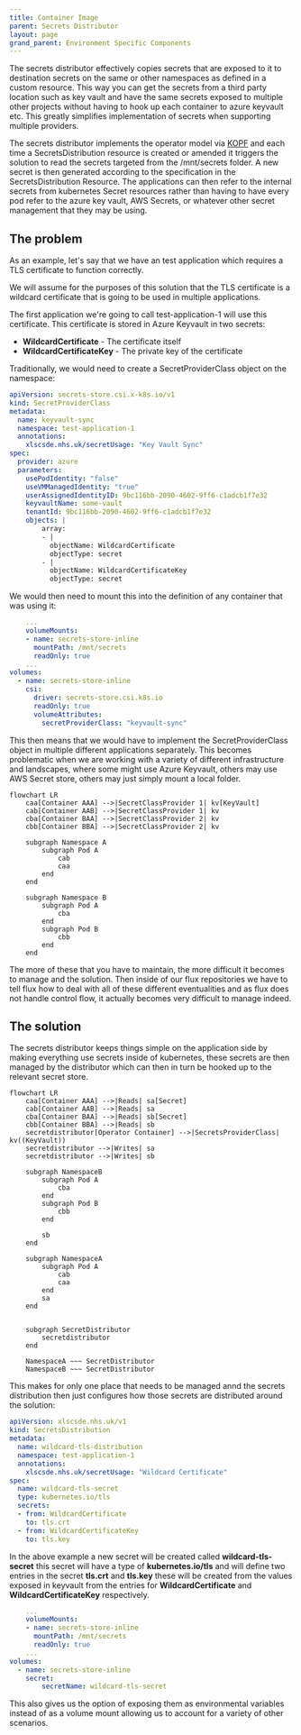 ```yaml
---
title: Container Image
parent: Secrets Distributor
layout: page
grand_parent: Environment Specific Components
---
```

The secrets distributor effectively copies secrets that are exposed to it to destination secrets on the same or other namespaces as defined in a custom resource. This way you can get the secrets from a third party location such as key vault and have the same secrets exposed to multiple other projects without having to hook up each container to azure keyvault etc. This greatly simplifies implementation of secrets when supporting multiple providers.

The secrets distributor implements the operator model via [KOPF](https://lsc-sde.github.io/lsc-sde/Developer-Guide/KOPF.html) and each time a SecretsDistribution resource is created or amended it triggers the solution to read the secrets targeted from the /mnt/secrets folder. A new secret is then generated according to the specification in the SecretsDistribution Resource. The applications can then refer to the internal secrets from kubernetes Secret resources rather than having to have every pod refer to the azure key vault, AWS Secrets, or whatever other secret management that they may be using.

## The problem
As an example, let's say that we have an test application which requires a TLS certificate to function correctly.

We will assume for the purposes of this solution that the TLS certificate is a wildcard certificate that is going to be used in multiple applications.

The first application we're going to call test-application-1 will use this certificate. This certificate is stored in Azure Keyvault in two secrets:

* **WildcardCertificate** - The certificate itself
* **WildcardCertificateKey** - The private key of the certificate

Traditionally, we would need to create a SecretProviderClass object on the namespace:

```yaml
apiVersion: secrets-store.csi.x-k8s.io/v1
kind: SecretProviderClass
metadata:
  name: keyvault-sync
  namespace: test-application-1
  annotations:
    xlscsde.nhs.uk/secretUsage: "Key Vault Sync"
spec:
  provider: azure
  parameters:
    usePodIdentity: "false"
    useVMManagedIdentity: "true"
    userAssignedIdentityID: 9bc116bb-2090-4602-9ff6-c1adcb1f7e32
    keyvaultName: some-vault
    tenantId: 9bc116bb-2090-4602-9ff6-c1adcb1f7e32 
    objects: |
        array:
        - |
          objectName: WildcardCertificate
          objectType: secret
        - |
          objectName: WildcardCertificateKey
          objectType: secret
```

We would then need to mount this into the definition of any container that was using it:

```yaml
    ...
    volumeMounts:
    - name: secrets-store-inline
      mountPath: /mnt/secrets
      readOnly: true
    ...
volumes:
  - name: secrets-store-inline
    csi:
      driver: secrets-store.csi.k8s.io
      readOnly: true
      volumeAttributes:
        secretProviderClass: "keyvault-sync"
```

This then means that we would have to implement the SecretProviderClass object in multiple different applications separately. This becomes problematic when we are working with a variety of different infrastructure and landscapes, where some might use Azure Keyvault, others may use AWS Secret store, others may just simply mount a local folder.

```mermaid
flowchart LR
    caa[Container AAA] -->|SecretClassProvider 1| kv[KeyVault]
    cab[Container AAB] -->|SecretClassProvider 1| kv
    cba[Container BAA] -->|SecretClassProvider 2| kv
    cbb[Container BBA] -->|SecretClassProvider 2| kv

    subgraph Namespace A
        subgraph Pod A
            cab
            caa
        end
    end

    subgraph Namespace B
        subgraph Pod A
            cba
        end
        subgraph Pod B
            cbb
        end
    end
```

The more of these that you have to maintain, the more difficult it becomes to manage and the solution. Then inside of our flux repositories we have to tell flux how to deal with all of these different eventualities and as flux does not handle control flow, it actually becomes very difficult to manage indeed.

## The solution
The secrets distributor keeps things simple on the application side by making everything use secrets inside of kubernetes, these secrets are then managed by the distributor which can then in turn be hooked up to the relevant secret store. 

```mermaid
flowchart LR
    caa[Container AAA] -->|Reads| sa[Secret] 
    cab[Container AAB] -->|Reads| sa
    cba[Container BAA] -->|Reads| sb[Secret]
    cbb[Container BBA] -->|Reads| sb
    secretdistributor[Operator Container] -->|SecretsProviderClass| kv((KeyVault)) 
    secretdistributor -->|Writes| sa
    secretdistributor -->|Writes| sb
    
    subgraph NamespaceB
        subgraph Pod A
            cba
        end
        subgraph Pod B
            cbb
        end

        sb
    end

    subgraph NamespaceA
        subgraph Pod A
            cab
            caa
        end
        sa
    end

    
    subgraph SecretDistributor
        secretdistributor
    end

    NamespaceA ~~~ SecretDistributor
    NamespaceB ~~~ SecretDistributor
```

This makes for only one place that needs to be managed annd the secrets distribution then just configures how those secrets are distributed around the solution:

```yaml
apiVersion: xlscsde.nhs.uk/v1
kind: SecretsDistribution
metadata:
  name: wildcard-tls-distribution
  namespace: test-application-1
  annotations:
    xlscsde.nhs.uk/secretUsage: "Wildcard Certificate"
spec:
  name: wildcard-tls-secret
  type: kubernetes.io/tls
  secrets:
  - from: WildcardCertificate
    to: tls.crt
  - from: WildcardCertificateKey
    to: tls.key
```

In the above example a new secret will be created called **wildcard-tls-secret** this secret will have a type of **kubernetes.io/tls** and will define two entries in the secret **tls.crt** and **tls.key** these will be created from the values exposed in keyvault from the entries for **WildcardCertificate** and **WildcardCertificateKey** respectively.


```yaml
    ...
    volumeMounts:
    - name: secrets-store-inline
      mountPath: /mnt/secrets
      readOnly: true
    ...
volumes:
  - name: secrets-store-inline
    secret:
        secretName: wildcard-tls-secret
```

This also gives us the option of exposing them as environmental variables instead of as a volume mount allowing us to account for a variety of other scenarios.